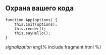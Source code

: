 ## Охрана вашего кода

```
function App(options) {
    this.init(options);
    this.render();
    this.sayHello();
}
```

*signalization img*{% include fragment.html %}